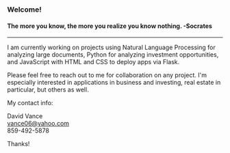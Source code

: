 ### Welcome!
#### The more you know, the more you realize you know nothing. -Socrates

---

I am currently working on projects using Natural Language Processing for analyzing large documents, Python for analyzing investment opportunities, and JavaScript with HTML and CSS to deploy apps via Flask.

Please feel free to reach out to me for collaboration on any project. I'm especially interested in applications in business and investing, real estate in particular, but others as well.

My contact info:

David Vance <br />
vance06@yahoo.com <br />
859-492-5878 <br />

Thanks!


<!--
**DMVance/DMVance** is a ✨ _special_ ✨ repository because its `README.md` (this file) appears on your GitHub profile.

Here are some ideas to get you started:

- 🔭 I’m currently working on ...
- 🌱 I’m currently learning ...
- 👯 I’m looking to collaborate on ...
- 🤔 I’m looking for help with ...
- 💬 Ask me about ...
- 📫 How to reach me: ...
- ⚡ Fun fact: ...
-->
